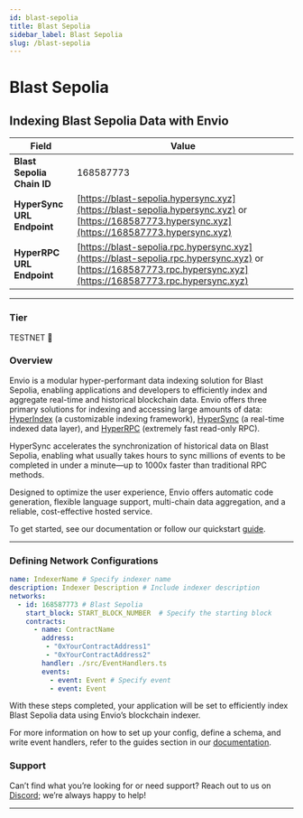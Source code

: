 ```yaml
---
id: blast-sepolia
title: Blast Sepolia
sidebar_label: Blast Sepolia
slug: /blast-sepolia
---
```


# Blast Sepolia

## Indexing Blast Sepolia Data with Envio

| **Field**                     | **Value**                                                                                          |
|-------------------------------|----------------------------------------------------------------------------------------------------|
| **Blast Sepolia Chain ID**     | 168587773                                                                                            |
| **HyperSync URL Endpoint**    | [https://blast-sepolia.hypersync.xyz](https://blast-sepolia.hypersync.xyz) or [https://168587773.hypersync.xyz](https://168587773.hypersync.xyz) |
| **HyperRPC URL Endpoint**     | [https://blast-sepolia.rpc.hypersync.xyz](https://blast-sepolia.rpc.hypersync.xyz) or [https://168587773.rpc.hypersync.xyz](https://168587773.rpc.hypersync.xyz) |

---

### Tier

TESTNET 🎒

### Overview

Envio is a modular hyper-performant data indexing solution for Blast Sepolia, enabling applications and developers to efficiently index and aggregate real-time and historical blockchain data. Envio offers three primary solutions for indexing and accessing large amounts of data: [HyperIndex](/docs/HyperIndex/overview) (a customizable indexing framework), [HyperSync](/docs/HyperSync/overview) (a real-time indexed data layer), and [HyperRPC](/docs/HyperRPC/overview-hyperrpc) (extremely fast read-only RPC).

HyperSync accelerates the synchronization of historical data on Blast Sepolia, enabling what usually takes hours to sync millions of events to be completed in under a minute—up to 1000x faster than traditional RPC methods.

Designed to optimize the user experience, Envio offers automatic code generation, flexible language support, multi-chain data aggregation, and a reliable, cost-effective hosted service.

To get started, see our documentation or follow our quickstart [guide](/docs/HyperIndex/contract-import).

---

### Defining Network Configurations

```yaml
name: IndexerName # Specify indexer name
description: Indexer Description # Include indexer description
networks:
  - id: 168587773 # Blast Sepolia  
    start_block: START_BLOCK_NUMBER  # Specify the starting block
    contracts:
      - name: ContractName
        address:
         - "0xYourContractAddress1"
         - "0xYourContractAddress2"
        handler: ./src/EventHandlers.ts
        events:
          - event: Event # Specify event
          - event: Event
```

With these steps completed, your application will be set to efficiently index Blast Sepolia data using Envio’s blockchain indexer.

For more information on how to set up your config, define a schema, and write event handlers, refer to the guides section in our [documentation](/docs/HyperIndex/configuration-file).

### Support

Can’t find what you’re looking for or need support? Reach out to us on [Discord](https://discord.com/invite/Q9qt8gZ2fX); we’re always happy to help!

---

